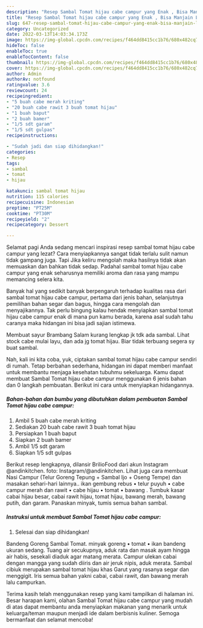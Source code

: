 ```yaml
---
description: "Resep Sambal Tomat hijau cabe campur yang Enak , Bisa Manjain Lidah"
title: "Resep Sambal Tomat hijau cabe campur yang Enak , Bisa Manjain Lidah"
slug: 647-resep-sambal-tomat-hijau-cabe-campur-yang-enak-bisa-manjain-lidah
category: Uncategorized
date: 2022-03-13T14:03:34.173Z
image: https://img-global.cpcdn.com/recipes/f464dd8415cc1b76/680x482cq70/sambal-tomat-hijau-cabe-campur-foto-resep-utama.jpg
hideToc: false
enableToc: true
enableTocContent: false
thumbnail: https://img-global.cpcdn.com/recipes/f464dd8415cc1b76/680x482cq70/sambal-tomat-hijau-cabe-campur-foto-resep-utama.jpg
cover: https://img-global.cpcdn.com/recipes/f464dd8415cc1b76/680x482cq70/sambal-tomat-hijau-cabe-campur-foto-resep-utama.jpg
author: Admin
authorAv: notfound
ratingvalue: 3.6
reviewcount: 24
recipeingredient:
- "5 buah cabe merah kriting"
- "20 buah cabe rawit 3 buah tomat hijau"
- "1 buah baput"
- "2 buah bamer"
- "1/5 sdt garam"
- "1/5 sdt gulpas"
recipeinstructions:

- "Sudah jadi dan siap dihidangkan!"
categories:
- Resep
tags:
- sambal
- tomat
- hijau

katakunci: sambal tomat hijau 
nutrition: 115 calories
recipecuisine: Indonesian
preptime: "PT25M"
cooktime: "PT30M"
recipeyield: "2"
recipecategory: Dessert

---
```



Selamat pagi Anda sedang mencari inspirasi resep sambal tomat hijau cabe campur yang lezat? Cara menyiapkannya sangat tidak terlalu sulit namun tidak gampang juga. Tapi Jika keliru mengolah maka hasilnya tidak akan memuaskan dan bahkan tidak sedap. Padahal sambal tomat hijau cabe campur yang enak seharusnya memiliki aroma dan rasa yang mampu memancing selera kita.


Banyak hal yang sedikit banyak berpengaruh terhadap kualitas rasa dari sambal tomat hijau cabe campur, pertama dari jenis bahan, selanjutnya pemilihan bahan segar dan bagus, hingga cara mengolah dan menyajikannya. Tak perlu bingung kalau hendak menyiapkan sambal tomat hijau cabe campur enak di mana pun kamu berada, karena asal sudah tahu caranya maka hidangan ini bisa jadi sajian istimewa.

Membuat sayur Brambang Salam kurang lengkap jk tdk ada sambal. Lihat stock cabe mulai layu, dan ada jg tomat hijau. Biar tidak terbuang segera sy buat sambal.


Nah, kali ini kita coba, yuk, ciptakan sambal tomat hijau cabe campur sendiri di rumah. Tetap berbahan sederhana, hidangan ini dapat memberi manfaat untuk membantu menjaga kesehatan tubuhmu sekeluarga. Kamu dapat membuat Sambal Tomat hijau cabe campur menggunakan 6 jenis bahan dan 0 langkah pembuatan. Berikut ini cara untuk menyiapkan hidangannya.

<!--inarticleads1-->

##### Bahan-bahan dan bumbu yang dibutuhkan dalam pembuatan Sambal Tomat hijau cabe campur:

1. Ambil 5 buah cabe merah kriting
1. Sediakan 20 buah cabe rawit 3 buah tomat hijau
1. Persiapkan 1 buah baput
1. Siapkan 2 buah bamer
1. Ambil 1/5 sdt garam
1. Siapkan 1/5 sdt gulpas


Berikut resep lengkapnya, dilansir BrilioFood dari akun Instagram @andinkitchen. foto: Instagram/@andinkitchen. Lihat juga cara membuat Nasi Campur (Telur Goreng Tepung + Sambal Ijo + Oseng Tempe) dan masakan sehari-hari lainnya.. ikan gembung rebus • telur puyuh • cabe campur merah dan rawit • cabe hijau • tomat • bawang . Tumbuk kasar cabai hijau besar, cabai rawit hijau, tomat hijau, bawang merah, bawang putih, dan garam. Panaskan minyak, tumis semua bahan sambal. 

<!--inarticleads2-->

##### Instruksi untuk membuat Sambal Tomat hijau cabe campur:


1. Selesai dan siap dihidangkan!

Bandeng Goreng Sambal Tomat. minyak goreng • tomat • ikan bandeng ukuran sedang. Tuang air secukupnya, aduk rata dan masak ayam hingga air habis, sesekali diaduk agar matang merata. Campur ulekan cabai dengan mangga yang sudah diiris dan air jeruk nipis, aduk merata. Sambal cibiuk merupakan sambal tomat hijau khas Garut yang rasanya segar dan menggigit. Iris semua bahan yakni cabai, cabai rawit, dan bawang merah lalu campurkan. 

Terima kasih telah menggunakan resep yang kami tampilkan di halaman ini. Besar harapan kami, olahan Sambal Tomat hijau cabe campur yang mudah di atas dapat membantu anda menyiapkan makanan yang menarik untuk keluarga/teman maupun menjadi ide dalam berbisnis kuliner. Semoga bermanfaat dan selamat mencoba!

